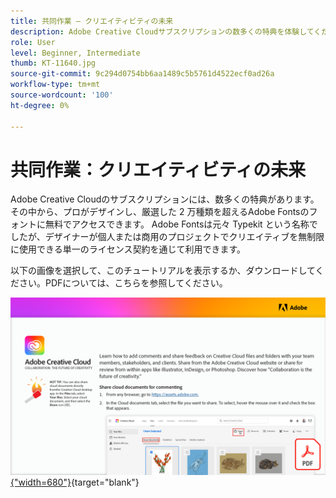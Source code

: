 ```yaml
---
title: 共同作業 — クリエイティビティの未来
description: Adobe Creative Cloudサブスクリプションの数多くの特典を体験してください。Adobe Fontsの 2 万種類を超えるプロフェッショナルがデザインし、厳選されたフォントに無料でアクセスできます
role: User
level: Beginner, Intermediate
thumb: KT-11640.jpg
source-git-commit: 9c294d0754bb6aa1489c5b5761d4522ecf0ad26a
workflow-type: tm+mt
source-wordcount: '100'
ht-degree: 0%

---
```


# 共同作業：クリエイティビティの未来

Adobe Creative Cloudのサブスクリプションには、数多くの特典があります。その中から、プロがデザインし、厳選した 2 万種類を超えるAdobe Fontsのフォントに無料でアクセスできます。 Adobe Fontsは元々 Typekit という名称でしたが、デザイナーが個人または商用のプロジェクトでクリエイティブを無制限に使用できる単一のライセンス契約を通じて利用できます。

以下の画像を選択して、このチュートリアルを表示するか、ダウンロードしてください。PDFについては、こちらを参照してください。

[![チュートリアルの最初のページの画像](assets/Collaboration-The-Future-of-Creativity.png){&quot;width=680&quot;}](assets/Collaboration-The-Future-of-Creativity.pdf){target=&quot;blank&quot;}